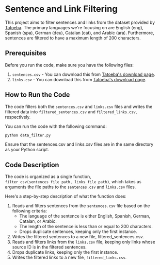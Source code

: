 # Sentence and Link Filtering

This project aims to filter sentences and links from the dataset provided by [Tatoeba](https://tatoeba.org/es/downloads). The primary languages we're focusing on are English (eng), Spanish (spa), German (deu), Catalan (cat), and Arabic (ara). Furthermore, sentences are filtered to have a maximum length of 200 characters.

## Prerequisites

Before you run the code, make sure you have the following files:

1. `sentences.csv` - You can download this from [Tatoeba's download page](https://tatoeba.org/es/downloads).
2. `links.csv` - You can download this from [Tatoeba's download page](https://tatoeba.org/es/downloads).

## How to Run the Code

The code filters both the `sentences.csv` and `links.csv` files and writes the filtered data into `filtered_sentences.csv` and `filtered_links.csv`, respectively.

You can run the code with the following command:

```python
python data_filter.py
```

Ensure that the sentences.csv and links.csv files are in the same directory as your Python script.

## Code Description

The code is organized as a single function, `filter_csv(sentences_file_path, links_file_path)`, which takes as arguments the file paths to the `sentences.csv` and `links.csv` files.

Here's a step-by-step description of what the function does:

1. Reads and filters sentences from the `sentences.csv` file based on the following criteria:
    - The language of the sentence is either English, Spanish, German, Catalan, or Arabic.
    - The length of the sentence is less than or equal to 200 characters.
    - Drops duplicate sentences, keeping only the first instance.
1. Writes the filtered sentences to a new file, filtered_sentences.csv.
1. Reads and filters links from the `links.csv` file, keeping only links whose source ID is in the filtered sentences.
1. Drops duplicate links, keeping only the first instance.
1. Writes the filtered links to a new file, `filtered_links.csv`.